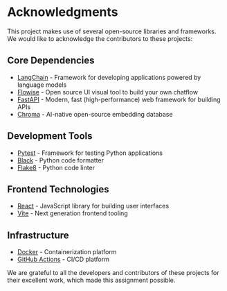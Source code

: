 # Acknowledgments

This project makes use of several open-source libraries and frameworks. We would like to acknowledge the contributors to these projects:

## Core Dependencies

- [LangChain](https://github.com/hwchase17/langchain) - Framework for developing applications powered by language models
- [Flowise](https://github.com/FlowiseAI/Flowise) - Open source UI visual tool to build your own chatflow
- [FastAPI](https://github.com/tiangolo/fastapi) - Modern, fast (high-performance) web framework for building APIs
- [Chroma](https://github.com/chroma-core/chroma) - AI-native open-source embedding database

## Development Tools

- [Pytest](https://github.com/pytest-dev/pytest) - Framework for testing Python applications
- [Black](https://github.com/psf/black) - Python code formatter
- [Flake8](https://github.com/PyCQA/flake8) - Python code linter

## Frontend Technologies

- [React](https://github.com/facebook/react) - JavaScript library for building user interfaces
- [Vite](https://github.com/vitejs/vite) - Next generation frontend tooling

## Infrastructure

- [Docker](https://github.com/docker) - Containerization platform
- [GitHub Actions](https://github.com/features/actions) - CI/CD platform

We are grateful to all the developers and contributors of these projects for their excellent work, which made this assignment possible.